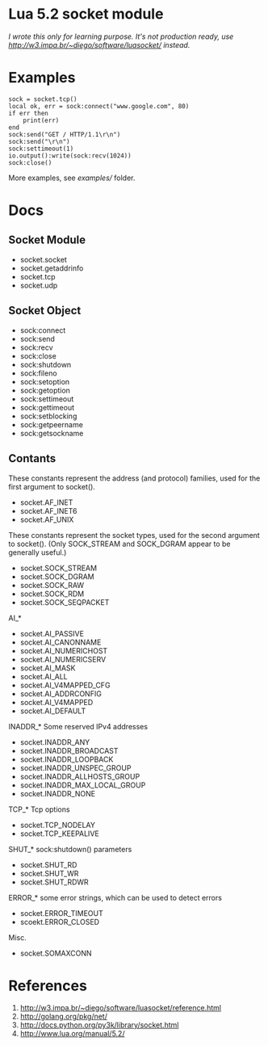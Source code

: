 Lua 5.2 socket module
=====================

*I wrote this only for learning purpose. It's not production ready, use http://w3.impa.br/~diego/software/luasocket/ instead.*

Examples
========

    sock = socket.tcp()
    local ok, err = sock:connect("www.google.com", 80)
    if err then
        print(err)
    end
    sock:send("GET / HTTP/1.1\r\n")
    sock:send("\r\n")
    sock:settimeout(1)
    io.output():write(sock:recv(1024))
    sock:close()

More examples, see *examples/* folder.

Docs
====
    
Socket Module
-------------

* socket.socket
* socket.getaddrinfo
* socket.tcp
* socket.udp


Socket Object
-------------

* sock:connect
* sock:send
* sock:recv
* sock:close
* sock:shutdown
* sock:fileno
* sock:setoption
* sock:getoption
* sock:settimeout
* sock:gettimeout
* sock:setblocking
* sock:getpeername
* sock:getsockname

Contants
--------

These constants represent the address (and protocol) families, used for the first argument to socket().

* socket.AF_INET
* socket.AF_INET6
* socket.AF_UNIX

These constants represent the socket types, used for the second argument to socket(). (Only SOCK_STREAM and SOCK_DGRAM appear to be generally useful.)

* socket.SOCK_STREAM
* socket.SOCK_DGRAM
* socket.SOCK_RAW
* socket.SOCK_RDM
* socket.SOCK_SEQPACKET

AI_*

 * socket.AI_PASSIVE
 * socket.AI_CANONNAME
 * socket.AI_NUMERICHOST
 * socket.AI_NUMERICSERV
 * socket.AI_MASK
 * socket.AI_ALL
 * socket.AI_V4MAPPED_CFG
 * socket.AI_ADDRCONFIG
 * socket.AI_V4MAPPED
 * socket.AI_DEFAULT

INADDR_* Some reserved IPv4 addresses

 * socket.INADDR_ANY
 * socket.INADDR_BROADCAST
 * socket.INADDR_LOOPBACK
 * socket.INADDR_UNSPEC_GROUP
 * socket.INADDR_ALLHOSTS_GROUP
 * socket.INADDR_MAX_LOCAL_GROUP
 * socket.INADDR_NONE

TCP_* Tcp options

 * socket.TCP_NODELAY
 * socket.TCP_KEEPALIVE

SHUT_* sock:shutdown() parameters

 * socket.SHUT_RD
 * socket.SHUT_WR
 * socket.SHUT_RDWR

ERROR_* some error strings, which can be used to detect errors
  * socket.ERROR_TIMEOUT
  * scoekt.ERROR_CLOSED

Misc.

* socket.SOMAXCONN

References
==========

1. http://w3.impa.br/~diego/software/luasocket/reference.html
2. http://golang.org/pkg/net/
3. http://docs.python.org/py3k/library/socket.html
4. http://www.lua.org/manual/5.2/
